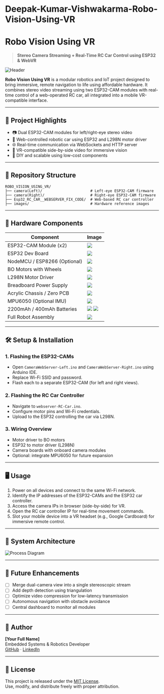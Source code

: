 # Deepak-Kumar-Vishwakarma-Robo-Vision-Using-VR


# Robo Vision Using VR

> **Stereo Camera Streaming + Real-Time RC Car Control using ESP32 & WebVR**

![Header](images/header.jpeg)

**Robo Vision Using VR** is a modular robotics and IoT project designed to bring immersive, remote navigation to life using affordable hardware. It combines stereo video streaming using two ESP32-CAM modules with real-time control of a web-operated RC car, all integrated into a mobile VR-compatible interface.

---

## 🧠 Project Highlights

- 📷 Dual ESP32-CAM modules for left/right-eye stereo video
- 🚗 Web-controlled robotic car using ESP32 and L298N motor driver
- 🌐 Real-time communication via WebSockets and HTTP server
- 🥽 VR-compatible side-by-side video for immersive vision
- 🧩 DIY and scalable using low-cost components

---

## 📁 Repository Structure

```
ROBO_VISION_USING_VR/
├── camera(Left)/                      # Left-eye ESP32-CAM firmware
├── camera(Right)/                     # Right-eye ESP32-CAM firmware
├── Esp32_RC_CAR__WEBSERVER_FIX_CODE/  # Web-based RC car controller
├── images/                            # Hardware reference images
```

---

## 🔧 Hardware Components

| Component                        | Image |
|----------------------------------|-------|
| ESP32-CAM Module (x2)            | ![](images/ESP32-CAM-Pinout.webp) |
| ESP32 Dev Board                  | ![](images/ESP32-Pinout.webp) |
| NodeMCU / ESP8266 (Optional)     | ![](images/ESP8266-Pinout-NodeMCU.webp) |
| BO Motors with Wheels            | ![](images/BO%20motor.jpeg) |
| L298N Motor Driver               | ![](images/L298N-Module-Pinout.jpg) |
| Breadboard Power Supply          | ![](images/Breadboard%20power%20supply%20module.jpg) |
| Acrylic Chassis / Zero PCB       | ![](images/Arylic_zero_pcb_board.jpeg) |
| MPU6050 (Optional IMU)           | ![](images/mpu6050.jpeg) |
| 2200mAh / 400mAh Batteries       | ![](images/2200mah.jpeg) ![](images/400mah.jpeg) |
| Full Robot Assembly              | ![](images/Bot.png) |

---

## 🛠️ Setup & Installation

### 1. Flashing the ESP32-CAMs

- Open `CameraWebServer-Left.ino` and `CameraWebServer-Right.ino` using Arduino IDE.
- Replace Wi-Fi SSID and password.
- Flash each to a separate ESP32-CAM (for left and right views).

### 2. Flashing the RC Car Controller

- Navigate to `webserver-RC-Car.ino`.
- Configure motor pins and Wi-Fi credentials.
- Upload to the ESP32 controlling the car via L298N.

### 3. Wiring Overview

- Motor driver to BO motors
- ESP32 to motor driver (L298N)
- Camera boards with onboard camera modules
- Optional: integrate MPU6050 for future expansion

---

## 🖥️ Usage

1. Power on all devices and connect to the same Wi-Fi network.
2. Identify the IP addresses of the ESP32-CAMs and the ESP32 car controller.
3. Access the camera IPs in browser (side-by-side) for VR.
4. Open the RC car controller IP for real-time movement commands.
5. Slot your mobile device into a VR headset (e.g., Google Cardboard) for immersive remote control.

---

## 🧩 System Architecture

![Process Diagram](images/process.png)

---

## 📌 Future Enhancements

- [ ] Merge dual-camera view into a single stereoscopic stream
- [ ] Add depth detection using triangulation
- [ ] Optimize video compression for low-latency transmission
- [ ] Autonomous navigation with obstacle avoidance
- [ ] Central dashboard to monitor all modules

---

## 👤 Author

**[Your Full Name]**  
Embedded Systems & Robotics Developer  
[GitHub](https://github.com/your-username) · [LinkedIn](https://linkedin.com/in/your-profile)

---

## 📜 License

This project is released under the [MIT License](LICENSE).  
Use, modify, and distribute freely with proper attribution.
